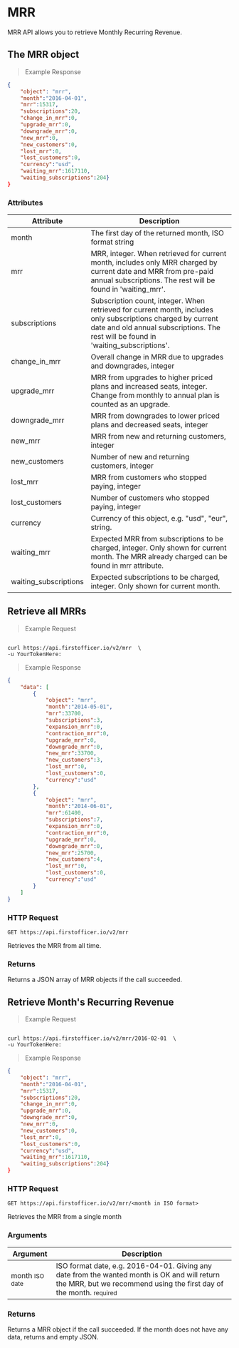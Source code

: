 # MRR

MRR API allows you to retrieve Monthly Recurring Revenue. 

## The MRR object

> Example Response

```json
{
    "object": "mrr",
    "month":"2016-04-01",
    "mrr":15317,
    "subscriptions":20,
    "change_in_mrr":0,
    "upgrade_mrr":0,
    "downgrade_mrr":0,
    "new_mrr":0,
    "new_customers":0,
    "lost_mrr":0,
    "lost_customers":0,
    "currency":"usd",
    "waiting_mrr":1617110,
    "waiting_subscriptions":204}
}
```

### Attributes

Attribute | Description
--------- | -------
month | The first day of the returned month, ISO format string
mrr | MRR, integer. When retrieved for current month, includes only MRR charged by current date and MRR from pre-paid annual subscriptions. The rest will be found in 'waiting_mrr'.
subscriptions | Subscription count, integer. When retrieved for current month, includes only subscriptions charged by current date and old annual subscriptions. The rest will be found in 'waiting_subscriptions'.
change_in_mrr | Overall change in MRR due to upgrades and downgrades, integer
upgrade_mrr | MRR from upgrades to higher priced plans and increased seats, integer. Change from monthly to annual plan is counted as an upgrade.
downgrade_mrr | MRR from downgrades to lower priced plans and decreased seats, integer 
new_mrr | MRR from new and returning customers, integer
new_customers | Number of new and returning customers, integer
lost_mrr | MRR from customers who stopped paying, integer 
lost_customers | Number of customers who stopped paying, integer
currency | Currency of this object, e.g. "usd", "eur", string.
waiting_mrr | Expected MRR from subscriptions to be charged, integer. Only shown for current month. The MRR already charged can be found in mrr attribute.
waiting_subscriptions | Expected subscriptions to be charged, integer. Only shown for current month.

## Retrieve all MRRs

> Example Request

```ruby

```


```shell
curl https://api.firstofficer.io/v2/mrr  \
-u YourTokenHere:
```

> Example Response

```json
{
    "data": [
        {
            "object": "mrr",
            "month":"2014-05-01",
            "mrr":33700,
            "subscriptions":3,
            "expansion_mrr":0,
            "contraction_mrr":0,
            "upgrade_mrr":0,
            "downgrade_mrr":0,
            "new_mrr":33700,
            "new_customers":3,
            "lost_mrr":0,
            "lost_customers":0,
            "currency":"usd"
        },
        {
            "object": "mrr",
            "month":"2014-06-01",
            "mrr":61400,
            "subscriptions":7,
            "expansion_mrr":0,
            "contraction_mrr":0,
            "upgrade_mrr":0,
            "downgrade_mrr":0,
            "new_mrr":25700,
            "new_customers":4,
            "lost_mrr":0,
            "lost_customers":0,
            "currency":"usd"
        }
    ]
}
```
### HTTP Request

`GET https://api.firstofficer.io/v2/mrr`

Retrieves the MRR from all time.

### Returns

Returns a JSON array of MRR objects if the call succeeded. 

## Retrieve Month's Recurring Revenue

> Example Request

```ruby

```


```shell
curl https://api.firstofficer.io/v2/mrr/2016-02-01  \
-u YourTokenHere:
```

> Example Response

```json
{
    "object": "mrr",
    "month":"2016-04-01",
    "mrr":15317,
    "subscriptions":20,
    "change_in_mrr":0,
    "upgrade_mrr":0,
    "downgrade_mrr":0,
    "new_mrr":0,
    "new_customers":0,
    "lost_mrr":0,
    "lost_customers":0,
    "currency":"usd",
    "waiting_mrr":1617110,
    "waiting_subscriptions":204}
}
```
### HTTP Request

`GET https://api.firstofficer.io/v2/mrr/<month in ISO format>`

Retrieves the MRR from a single month

### Arguments

Argument | Description
--------- | -------
month <small>ISO date</small> | ISO format date, e.g. 2016-04-01. Giving any date from the wanted month is OK and will return the MRR, but we recommend using the first day of the month. <small class="req-badge">required</small>

### Returns

Returns a MRR object if the call succeeded. If the month does not have any data, returns and empty JSON.

